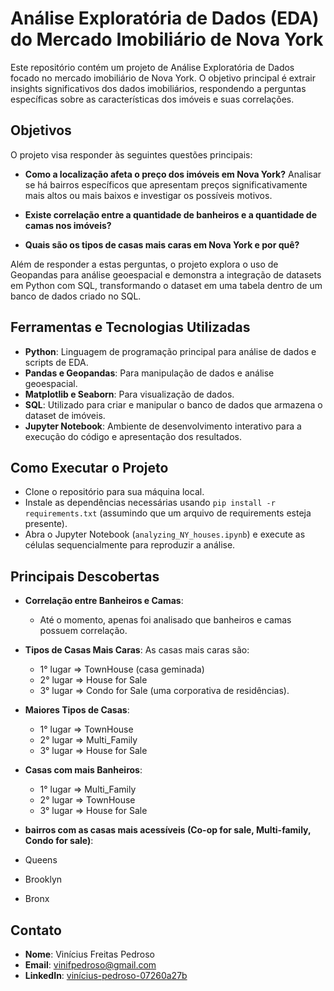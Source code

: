 # Análise Exploratória de Dados (EDA) do Mercado Imobiliário de Nova York

Este repositório contém um projeto de Análise Exploratória de Dados focado no mercado imobiliário de Nova York. O objetivo principal é extrair insights significativos dos dados imobiliários, respondendo a perguntas específicas sobre as características dos imóveis e suas correlações.

## Objetivos

O projeto visa responder às seguintes questões principais:

- **Como a localização afeta o preço dos imóveis em Nova York?**
  Analisar se há bairros específicos que apresentam preços significativamente mais altos ou mais baixos e investigar os possíveis motivos.

- **Existe correlação entre a quantidade de banheiros e a quantidade de camas nos imóveis?**

- **Quais são os tipos de casas mais caras em Nova York e por quê?**

Além de responder a estas perguntas, o projeto explora o uso de Geopandas para análise geoespacial e demonstra a integração de datasets em Python com SQL, transformando o dataset em uma tabela dentro de um banco de dados criado no SQL.

## Ferramentas e Tecnologias Utilizadas

- **Python**: Linguagem de programação principal para análise de dados e scripts de EDA.
- **Pandas e Geopandas**: Para manipulação de dados e análise geoespacial.
- **Matplotlib e Seaborn**: Para visualização de dados.
- **SQL**: Utilizado para criar e manipular o banco de dados que armazena o dataset de imóveis.
- **Jupyter Notebook**: Ambiente de desenvolvimento interativo para a execução do código e apresentação dos resultados.

## Como Executar o Projeto

- Clone o repositório para sua máquina local.
- Instale as dependências necessárias usando `pip install -r requirements.txt` (assumindo que um arquivo de requirements esteja presente).
- Abra o Jupyter Notebook (`analyzing_NY_houses.ipynb`) e execute as células sequencialmente para reproduzir a análise.

## Principais Descobertas

- **Correlação entre Banheiros e Camas**:
  - Até o momento, apenas foi analisado que banheiros e camas possuem correlação.

- **Tipos de Casas Mais Caras**: As casas mais caras são:
  - 1° lugar => TownHouse (casa geminada)
  - 2° lugar => House for Sale
  - 3° lugar => Condo for Sale (uma corporativa de residências).

- **Maiores Tipos de Casas**:
  - 1° lugar => TownHouse
  - 2° lugar => Multi_Family
  - 3° lugar => House for Sale

- **Casas com mais Banheiros**:
  - 1° lugar => Multi_Family
  - 2° lugar => TownHouse
  - 3° lugar => House for Sale

- **bairros com as casas mais acessíveis (Co-op for sale, Multi-family, Condo for sale)**:
- Queens
- Brooklyn
- Bronx

## Contato

- **Nome**: Vinícius Freitas Pedroso
- **Email**: vinifpedroso@gmail.com
- **LinkedIn**: [vinícius-pedroso-07260a27b](https://www.linkedin.com/in/vin%C3%ADcius-pedroso-07260a27b/)
